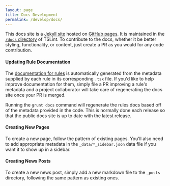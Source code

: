 ```yaml
---
layout: page
title: Docs Development
permalink: /develop/docs/
---
```


This docs site is a [Jekyll site][0] hosted on [GitHub pages][1].
It is maintained in the [`/docs` directory][2] of TSLint.
To contribute to the docs, whether it be better styling, functionality, or content, just create a PR as you would for any code contribution.

#### Updating Rule Documentation ####
The [documentation for rules][3] is automatically generated from the metadata supplied by each rule in its corresponding `.tsx` file.
If you'd like to help improve documentation for them, simply file a PR improving a rule's metadata and a project collaborator will take care of regenerating the docs site once your PR is merged.

Running the `grunt docs` command will regenerate the rules docs based off of the metadata provided in the code. This is normally done each release so that the public docs site is up to date with the latest release.

#### Creating New Pages ####
To create a new page, follow the pattern of existing pages. You'll also need to add appropriate metadata in the `_data/*_sidebar.json` data file if you want it to show up in a sidebar.

#### Creating News Posts ####
To create a new news post, simply add a new markdown file to the `_posts` directory, following the same pattern as existing ones.

[0]: http://jekyllrb.com/
[1]: https://pages.github.com/
[2]: https://github.com/palantir/tslint/tree/master/docs
[3]: {{site.baseurl}}/rules/
[4]: https://git-scm.com/docs/git-worktree
